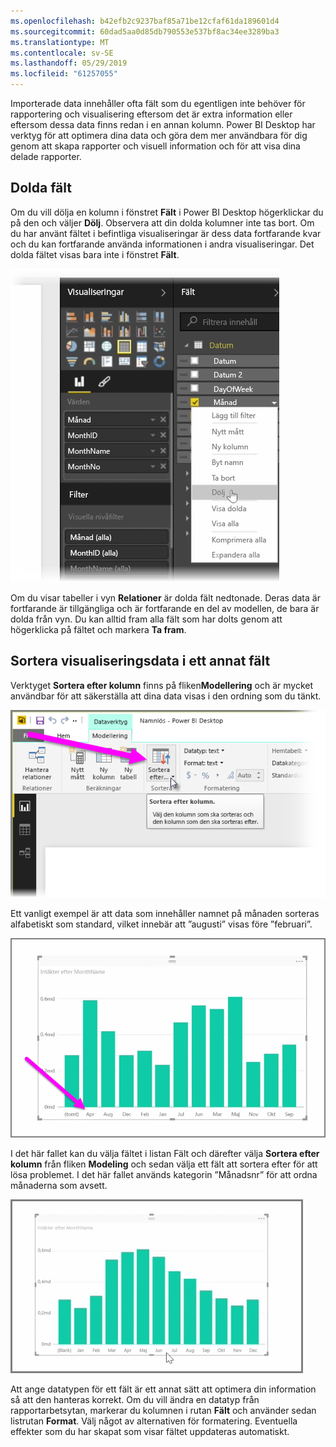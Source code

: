 ```yaml
---
ms.openlocfilehash: b42efb2c9237baf85a71be12cfaf61da189601d4
ms.sourcegitcommit: 60dad5aa0d85db790553e537bf8ac34ee3289ba3
ms.translationtype: MT
ms.contentlocale: sv-SE
ms.lasthandoff: 05/29/2019
ms.locfileid: "61257055"
---
```

Importerade data innehåller ofta fält som du egentligen inte behöver för rapportering och visualisering eftersom det är extra information eller eftersom dessa data finns redan i en annan kolumn. Power BI Desktop har verktyg för att optimera dina data och göra dem mer användbara för dig genom att skapa rapporter och visuell information och för att visa dina delade rapporter.

## <a name="hiding-fields"></a>Dolda fält
Om du vill dölja en kolumn i fönstret **Fält** i Power BI Desktop högerklickar du på den och väljer **Dölj**. Observera att din dolda kolumner inte tas bort. Om du har använt fältet i befintliga visualiseringar är dess data fortfarande kvar och du kan fortfarande använda informationen i andra visualiseringar. Det dolda fältet visas bara inte i fönstret **Fält**.

![](media/2-4-optimize-data-models/2-4_1.png)

Om du visar tabeller i vyn **Relationer** är dolda fält nedtonade. Deras data är fortfarande är tillgängliga och är fortfarande en del av modellen, de bara är dolda från vyn. Du kan alltid fram alla fält som har dolts genom att högerklicka på fältet och markera **Ta fram**.

## <a name="sorting-visualization-data-by-another-field"></a>Sortera visualiseringsdata i ett annat fält
Verktyget **Sortera efter kolumn** finns på fliken**Modellering** och är mycket användbar för att säkerställa att dina data visas i den ordning som du tänkt.

![](media/2-4-optimize-data-models/2-4_2.png)

Ett vanligt exempel är att data som innehåller namnet på månaden sorteras alfabetiskt som standard,  vilket innebär att ”augusti” visas före ”februari”.

![](media/2-4-optimize-data-models/2-4_3.png)

I det här fallet kan du välja fältet i listan Fält och därefter välja **Sortera efter kolumn** från fliken **Modeling** och sedan välja ett fält att sortera efter för att lösa problemet. I det här fallet används kategorin ”Månadsnr” för att ordna månaderna som avsett.

![](media/2-4-optimize-data-models/2-4_4.png)

Att ange datatypen för ett fält är ett annat sätt att optimera din information så att den hanteras korrekt. Om du vill ändra en datatyp från rapportarbetsytan, markerar du kolumnen i rutan **Fält** och använder sedan listrutan **Format**. Välj något av alternativen för formatering. Eventuella effekter som du har skapat som visar fältet uppdateras automatiskt.


